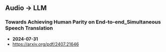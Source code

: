 ## Audio -> LLM


### Towards Achieving Human Parity on End-to-end_Simultaneous Speech Translation
- **2024-07-31**
- https://arxiv.org/pdf/2407.21646